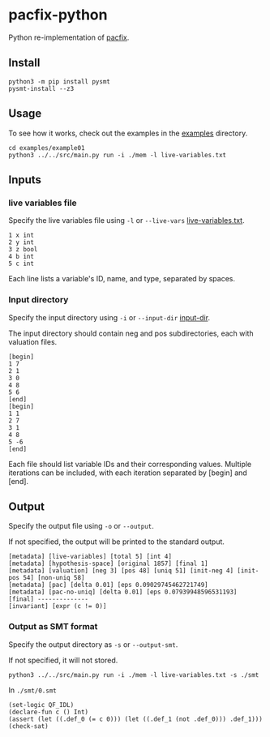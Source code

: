 # pacfix-python
Python re-implementation of [pacfix](https://github.com/pslhy/pacfix/tree/main).

## Install
```shell
python3 -m pip install pysmt
pysmt-install --z3
```

## Usage
To see how it works, check out the examples in the [examples](./examples/) directory.

```shell
cd examples/example01
python3 ../../src/main.py run -i ./mem -l live-variables.txt
```

## Inputs
### live variables file
Specify the live variables file using `-l` or `--live-vars` [live-variables.txt](./examples/example01/live-variables.txt).

```
1 x int
2 y int
3 z bool
4 b int
5 c int
```
Each line lists a variable's ID, name, and type, separated by spaces.

### Input directory
Specify the input directory using `-i` or `--input-dir` [input-dir](./examples/example01/mem).

The input directory should contain neg and pos subdirectories, each with valuation files.
```
[begin]
1 7
2 1
3 0
4 8
5 6
[end]
[begin]
1 1
2 7
3 1
4 8
5 -6
[end]
```
Each file should list variable IDs and their corresponding values. Multiple iterations can be included, with each iteration separated by [begin] and [end].

## Output
Specify the output file using `-o` or `--output`. 

If not specified, the output will be printed to the standard output.

```
[metadata] [live-variables] [total 5] [int 4]
[metadata] [hypothesis-space] [original 1857] [final 1]
[metadata] [valuation] [neg 3] [pos 48] [uniq 51] [init-neg 4] [init-pos 54] [non-uniq 58]
[metadata] [pac] [delta 0.01] [eps 0.09029745462721749]
[metadata] [pac-no-uniq] [delta 0.01] [eps 0.07939948596531193]
[final] --------------
[invariant] [expr (c != 0)]
```

### Output as SMT format
Specify the output directory as `-s` or `--output-smt`.

If not specified, it will not stored.


```
python3 ../../src/main.py run -i ./mem -l live-variables.txt -s ./smt
```
In `./smt/0.smt`

```
(set-logic QF_IDL)
(declare-fun c () Int)
(assert (let ((.def_0 (= c 0))) (let ((.def_1 (not .def_0))) .def_1)))
(check-sat)
```
